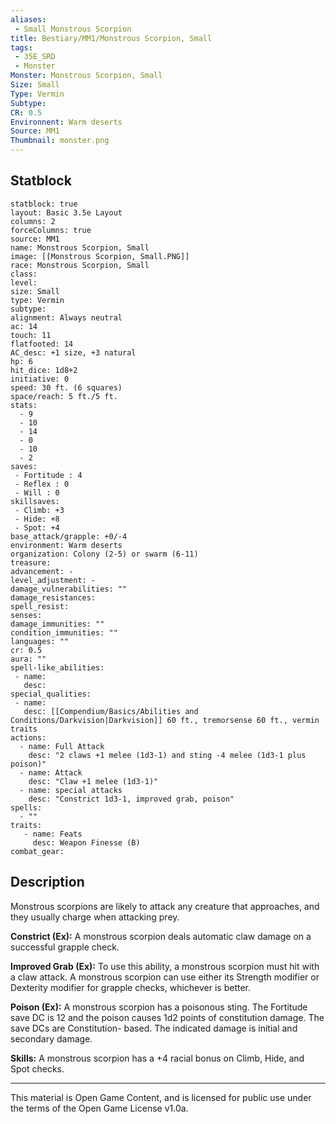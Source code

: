 ```yaml
---
aliases:
 - Small Monstrous Scorpion
title: Bestiary/MM1/Monstrous Scorpion, Small
tags: 
 - 35E_SRD
 - Monster
Monster: Monstrous Scorpion, Small
Size: Small
Type: Vermin
Subtype: 
CR: 0.5
Environnent: Warm deserts
Source: MM1
Thumbnail: monster.png
---
```


## Statblock

```statblock
statblock: true
layout: Basic 3.5e Layout
columns: 2
forceColumns: true
source: MM1 
name: Monstrous Scorpion, Small
image: [[Monstrous Scorpion, Small.PNG]]
race: Monstrous Scorpion, Small
class: 
level: 
size: Small
type: Vermin
subtype: 
alignment: Always neutral
ac: 14
touch: 11
flatfooted: 14
AC_desc: +1 size, +3 natural
hp: 6
hit_dice: 1d8+2
initiative: 0
speed: 30 ft. (6 squares)
space/reach: 5 ft./5 ft.
stats:
  - 9
  - 10
  - 14
  - 0
  - 10
  - 2
saves:
 - Fortitude : 4
 - Reflex : 0
 - Will : 0
skillsaves:
 - Climb: +3
 - Hide: +8
 - Spot: +4
base_attack/grapple: +0/-4
environment: Warm deserts
organization: Colony (2-5) or swarm (6-11)
treasure: 
advancement: -
level_adjustment: -
damage_vulnerabilities: ""
damage_resistances: 
spell_resist: 
senses: 
damage_immunities: ""
condition_immunities: ""
languages: ""
cr: 0.5
aura: ""
spell-like_abilities:
 - name: 
   desc: 
special_qualities:
 - name:
   desc: [[Compendium/Basics/Abilities and Conditions/Darkvision|Darkvision]] 60 ft., tremorsense 60 ft., vermin traits
actions:
  - name: Full Attack
    desc: "2 claws +1 melee (1d3-1) and sting -4 melee (1d3-1 plus poison)"
  - name: Attack
    desc: "Claw +1 melee (1d3-1)"
  - name: special attacks
    desc: "Constrict 1d3-1, improved grab, poison"
spells:
  - ""
traits:
   - name: Feats
     desc: Weapon Finesse (B)
combat_gear:  
```

## Description



Monstrous scorpions are likely to attack any creature that approaches, and they usually charge when attacking prey.


**Constrict (Ex):** A monstrous scorpion deals automatic claw damage on a successful grapple check.


**Improved Grab (Ex):** To use this ability, a monstrous scorpion must hit with a claw attack. A monstrous scorpion can use either its Strength modifier or Dexterity modifier for grapple checks, whichever is better.


**Poison (Ex):** A monstrous scorpion has a poisonous sting. The Fortitude save DC is 12 and the poison causes 1d2 points of constitution damage. The save DCs are Constitution- based. The indicated damage is initial and secondary damage.


**Skills:** A monstrous scorpion has a +4 racial bonus on Climb, Hide, and Spot checks.

---

This material is Open Game Content, and is licensed for public use under the terms of the Open Game License v1.0a.
